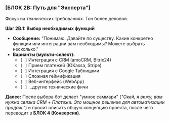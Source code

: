 ### [БЛОК 2B: Путь для "Эксперта"]
Фокус на технических требованиях. Тон более деловой.

**Шаг 2B.1: Выбор необходимых функций**
- **Сообщение:** "Понимаю. Давайте по существу. Какие конкретно функции или интеграции вам необходимы? Можете выбрать несколько."
- **Варианты (мульти-селект):**
    - `[ ]` Интеграция с CRM (amoCRM, Bitrix24)
    - `[ ]` Прием платежей (ЮKassa, Stripe)
    - `[ ]` Интеграция с Google Таблицами
    - `[ ]` Сложная геймификация
    - `[ ]` Веб-интерфейс (WebApp)
    - `[ ]` ...другие технические фичи

**Далее:** После выбора бот делает "умное саммари" (*"Окей, я вижу, вам нужна связка CRM + Платежи. Это мощное решение для автоматизации продаж."*) и просит описать общую концепцию проекта, после чего переводит в **БЛОК 4 (Конверсия)**.
